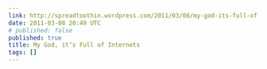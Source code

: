 ```yaml
---
link: http://spreadtoothin.wordpress.com/2011/03/08/my-god-its-full-of-internets/
date: 2011-03-08 20:49 UTC
# published: false
published: true
title: My God, it’s Full of Internets
tags: []
---
```



